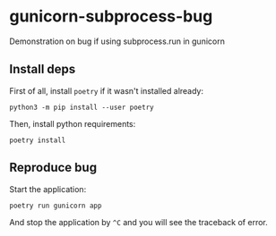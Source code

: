 # gunicorn-subprocess-bug
Demonstration on bug if using subprocess.run in gunicorn

## Install deps

First of all, install `poetry` if it wasn't installed already:
```console
python3 -m pip install --user poetry
```

Then, install python requirements:
```console
poetry install
```

## Reproduce bug

Start the application:
```console
poetry run gunicorn app
```

And stop the application by `^C` and you will see the traceback of error.
